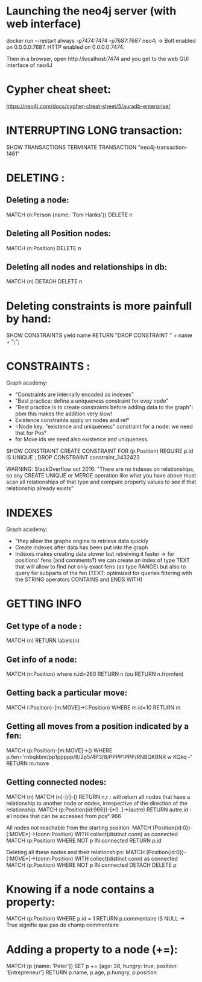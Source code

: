 # Launching the neo4j server (with web interface)
docker run  --restart always -p7474:7474 -p7687:7687 neo4j
-> 
Bolt enabled on 0.0.0.0:7687.
HTTP enabled on 0.0.0.0:7474.

Then in a browser, open http://localhost:7474 and you get to the web GUI interface of neo4J

# Cypher cheat sheet:
https://neo4j.com/docs/cypher-cheat-sheet/5/auradb-enterprise/

# INTERRUPTING LONG transaction: 
SHOW TRANSACTIONS
TERMINATE TRANSACTION "neo4j-transaction-1461"

# DELETING :
## Deleting a node: 
MATCH (n:Person {name: 'Tom Hanks'}) DELETE n
## Deleting all Position nodes: 
MATCH (n:Position) DELETE n
## Deleting all nodes and relationships in db: 
MATCH (n) DETACH DELETE n
# Deleting constraints is more painfull by hand:
SHOW CONSTRAINTS yield name RETURN "DROP CONSTRAINT " + name + ";";

# CONSTRAINTS : 
Graph academy: 
- "Constraints are internally encoded as indexes"
- "Best practice: define a uniqueness constraint for evey node"
- "Best practice is to create constraints before adding data to the graph": pbm this makes the addition very slow!
- Existence constraints apply on nodes and rel°
- =Node key: "existence and uniqueness" constraint for a node: we need that for Pos° 
- for Move ids we need also existence and uniqueness.

SHOW CONSTRAINT
CREATE CONSTRAINT FOR (p:Position) REQUIRE p.id IS UNIQUE  ;
DROP CONSTRAINT constraint_3432423

WARNING: StackOverflow oct 2016: "There are no indexes on relationships, so any CREATE UNIQUE or MERGE operation like what you have above must scan all relationships of that type and compare property values to see if that relationship already exists"

# INDEXES
Graph academy: 
- "they allow the graphe engine to retrieve data quickly
- Create indexes after data has been put into the graph
- Indexes makes creating data slower but retreiving it faster
-> for positions' fens (and comments?) we can create an index of type TEXT that will allow to find not only exact fens (as type RANGE) but also to query for subparts of the fen (TEXT: optimized for queries filtering with the STRING operators CONTAINS and ENDS WITH) 


# GETTING INFO
## Get type of a node : 
MATCH (n) RETURN labels(n)
## Get info of a node: 
MATCH (n:Position) where n.id=260 RETURN n (ou RETURN n.fromfen)
## Getting back a particular move:
MATCH (:Position)-[m:MOVE]->(:Position) WHERE m.id=10 RETURN m
## Getting all moves from a position indicated by a fen:
MATCH (p:Position)-[m:MOVE]->() WHERE p.fen='rnbqkbnr/pp1ppppp/8/2p5/4P3/8/PPPP1PPP/RNBQKBNR w KQkq -' RETURN m.move

## Getting connected nodes:
MATCH (n) MATCH (n)-[r]-() RETURN n,r : will return all nodes that have a relationship to another node or nodes, irrespective of the direction of the relationship.
MATCH (p:Position{id:966})-[*0..]->(autre) RETURN autre.id  : all nodes that can be accessed from pos° 966


All nodes not reachable from the starting position:
MATCH (Position{id:0})-[:MOVE*]->(conn:Position)
WITH collect(distinct conn) as connected
MATCH (p:Position) WHERE NOT p IN connected
RETURN p.id

Deleting all these nodes and their relationships:
MATCH (Position{id:0})-[:MOVE*]->(conn:Position)
WITH collect(distinct conn) as connected
MATCH (p:Position) WHERE NOT p IN connected
DETACH DELETE p

# Knowing if a node contains a property:
MATCH (p:Position) WHERE p.id = 1 RETURN p.commentaire IS  NULL
-> True signifie que pas de champ commentaire

# Adding a property to a node (+=): 
MATCH (p {name: 'Peter'})
SET p += {age: 38, hungry: true, position: 'Entrepreneur'}
RETURN p.name, p.age, p.hungry, p.position
